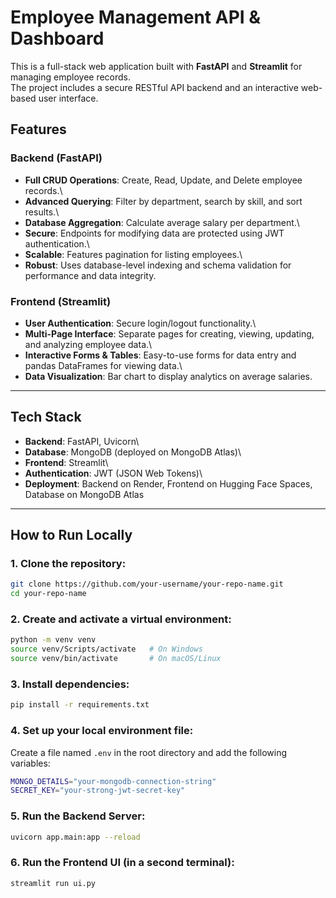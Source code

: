 # Employee Management API & Dashboard

This is a full-stack web application built with **FastAPI** and
**Streamlit** for managing employee records.\
The project includes a secure RESTful API backend and an interactive
web-based user interface.

## Features

### Backend (FastAPI)

-   **Full CRUD Operations**: Create, Read, Update, and Delete employee
    records.\
-   **Advanced Querying**: Filter by department, search by skill, and
    sort results.\
-   **Database Aggregation**: Calculate average salary per department.\
-   **Secure**: Endpoints for modifying data are protected using JWT
    authentication.\
-   **Scalable**: Features pagination for listing employees.\
-   **Robust**: Uses database-level indexing and schema validation for
    performance and data integrity.

### Frontend (Streamlit)

-   **User Authentication**: Secure login/logout functionality.\
-   **Multi-Page Interface**: Separate pages for creating, viewing,
    updating, and analyzing employee data.\
-   **Interactive Forms & Tables**: Easy-to-use forms for data entry and
    pandas DataFrames for viewing data.\
-   **Data Visualization**: Bar chart to display analytics on average
    salaries.

------------------------------------------------------------------------

##  Tech Stack

-   **Backend**: FastAPI, Uvicorn\
-   **Database**: MongoDB (deployed on MongoDB Atlas)\
-   **Frontend**: Streamlit\
-   **Authentication**: JWT (JSON Web Tokens)\
-   **Deployment**: Backend on Render, Frontend on Hugging Face Spaces,
    Database on MongoDB Atlas

------------------------------------------------------------------------

##  How to Run Locally

### 1. Clone the repository:

``` bash
git clone https://github.com/your-username/your-repo-name.git
cd your-repo-name
```

### 2. Create and activate a virtual environment:

``` bash
python -m venv venv
source venv/Scripts/activate   # On Windows
source venv/bin/activate       # On macOS/Linux
```

### 3. Install dependencies:

``` bash
pip install -r requirements.txt
```

### 4. Set up your local environment file:

Create a file named `.env` in the root directory and add the following
variables:

``` bash
MONGO_DETAILS="your-mongodb-connection-string"
SECRET_KEY="your-strong-jwt-secret-key"
```

### 5. Run the Backend Server:

``` bash
uvicorn app.main:app --reload
```

### 6. Run the Frontend UI (in a second terminal):

``` bash
streamlit run ui.py
```
